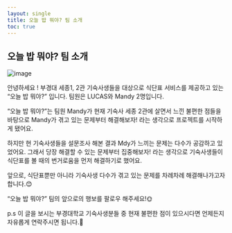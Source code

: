 ```yaml
---
layout: single
title: 오늘 밥 뭐야? 팀 소개
toc: true
---
```

## 오늘 밥 뭐야? 팀 소개
![image](https://user-images.githubusercontent.com/110464205/216312990-ea18fc77-3886-4200-8e50-ff0264bc3e91.png)

안녕하세요 ! 부경대 세종1, 2관 기숙사생들을 대상으로 식단표 서비스를 제공하고 있는 “오늘 밥 뭐야?” 입니다. 팀원은 LUCAS와 Mandy 2명입니다. 

“오늘 밥 뭐야?”는 팀원 Mandy가 현재 기숙사 세종 2관에 살면서 느낀 불편한 점들을 바탕으로  Mandy가 겪고 있는 문제부터 해결해보자! 라는 생각으로 프로젝트를 시작하게 됐어요.

하지만 현 기숙사생들을 설문조사 해본 결과 Mdy가 느끼는 문제는 다수가 공감하고 있었어요. 그래서 당장 해결할 수 있는 문제부터 집중해보자! 라는 생각으로 기숙사생들이 식단표를 볼 때의 번거로움을 먼저 해결하기로 했어요.

앞으로, 식단표뿐만 아니라 기숙사생 다수가 겪고 있는 문제를 차례차례 해결해나가고자 합니다.😊

“오늘 밥 뭐야?” 팀의 앞으로의 행보를 팔로우 해주세요!🌞

p.s 이 글을 보시는 부경대학교 기숙사생분들 중 현재 불편한 점이 있으시다면 언제든지 자유롭게 연락주시면 됩니다.🙂
